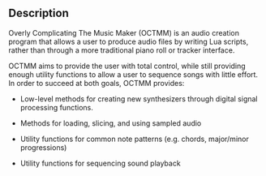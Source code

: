 
## Description

Overly Complicating The Music Maker (OCTMM) is an audio creation
program that allows a user to produce audio files by 
writing Lua scripts, rather than through a more 
traditional piano roll or tracker interface.

OCTMM aims to provide the user with total control, while still providing
enough utility functions to allow a user to sequence songs with
little effort. In order to succeed at both goals, OCTMM provides:

- Low-level methods for creating new synthesizers through
digital signal processing functions.

- Methods for loading, slicing, and using sampled audio

- Utility functions for common note patterns 
(e.g. chords, major/minor progressions)

- Utility functions for sequencing sound playback
